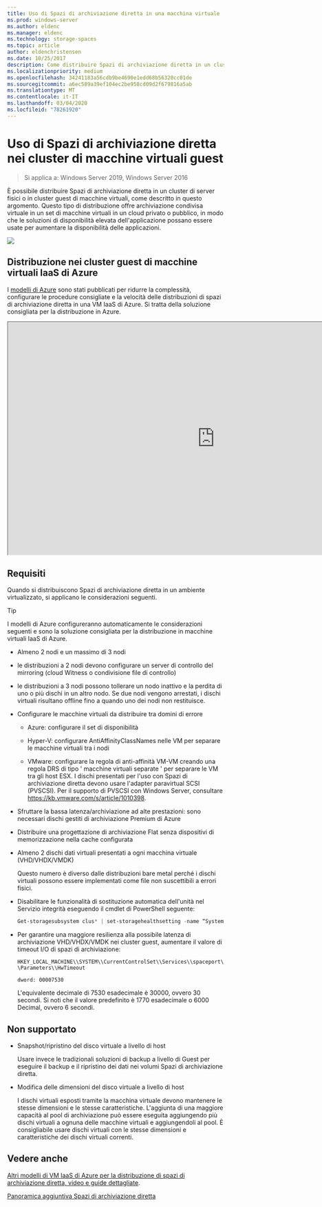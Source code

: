 ```yaml
---
title: Uso di Spazi di archiviazione diretta in una macchina virtuale
ms.prod: windows-server
ms.author: eldenc
ms.manager: eldenc
ms.technology: storage-spaces
ms.topic: article
author: eldenchristensen
ms.date: 10/25/2017
description: Come distribuire Spazi di archiviazione diretta in un cluster guest di macchine virtuali, ad esempio in Microsoft Azure.
ms.localizationpriority: medium
ms.openlocfilehash: 34241183a56cdb9be4690e1edd68b56320cc01de
ms.sourcegitcommit: a6ec589a39ef104ec2be958cd09d2f679816a5ab
ms.translationtype: MT
ms.contentlocale: it-IT
ms.lasthandoff: 03/04/2020
ms.locfileid: "78261920"
---
```

# <a name="using-storage-spaces-direct-in-guest-virtual-machine-clusters"></a>Uso di Spazi di archiviazione diretta nei cluster di macchine virtuali guest

> Si applica a: Windows Server 2019, Windows Server 2016

È possibile distribuire Spazi di archiviazione diretta in un cluster di server fisici o in cluster guest di macchine virtuali, come descritto in questo argomento. Questo tipo di distribuzione offre archiviazione condivisa virtuale in un set di macchine virtuali in un cloud privato o pubblico, in modo che le soluzioni di disponibilità elevata dell'applicazione possano essere usate per aumentare la disponibilità delle applicazioni.

![](media/storage-spaces-direct-in-vm/storage-spaces-direct-in-vm.png)

## <a name="deploying-in-azure-iaas-vm-guest-clusters"></a>Distribuzione nei cluster guest di macchine virtuali IaaS di Azure

I [modelli di Azure](https://github.com/robotechredmond/301-storage-spaces-direct-md) sono stati pubblicati per ridurre la complessità, configurare le procedure consigliate e la velocità delle distribuzioni di spazi di archiviazione diretta in una VM IaaS di Azure. Si tratta della soluzione consigliata per la distribuzione in Azure.

<iframe src="https://channel9.msdn.com/Series/Microsoft-Hybrid-Cloud-Best-Practices-for-IT-Pros/Step-by-Step-Deploy-Windows-Server-2016-Storage-Spaces-Direct-S2D-Cluster-in-Microsoft-Azure/player" width="960" height="540" allowfullscreen></iframe>

## <a name="requirements"></a>Requisiti

Quando si distribuiscono Spazi di archiviazione diretta in un ambiente virtualizzato, si applicano le considerazioni seguenti.

> [!TIP]
> I modelli di Azure configureranno automaticamente le considerazioni seguenti e sono la soluzione consigliata per la distribuzione in macchine virtuali IaaS di Azure.

-   Almeno 2 nodi e un massimo di 3 nodi

-   le distribuzioni a 2 nodi devono configurare un server di controllo del mirroring (cloud Witness o condivisione file di controllo)

-   le distribuzioni a 3 nodi possono tollerare un nodo inattivo e la perdita di uno o più dischi in un altro nodo.  Se due nodi vengono arrestati, i dischi virtuali risultano offline fino a quando uno dei nodi non restituisce.  

-   Configurare le macchine virtuali da distribuire tra domini di errore

    -   Azure: configurare il set di disponibilità

    -   Hyper-V: configurare AntiAffinityClassNames nelle VM per separare le macchine virtuali tra i nodi

    -   VMware: configurare la regola di anti-affinità VM-VM creando una regola DRS di tipo ' macchine virtuali separate ' per separare le VM tra gli host ESX. I dischi presentati per l'uso con Spazi di archiviazione diretta devono usare l'adapter paravirtual SCSI (PVSCSI). Per il supporto di PVSCSI con Windows Server, consultare https://kb.vmware.com/s/article/1010398.

-   Sfruttare la bassa latenza/archiviazione ad alte prestazioni: sono necessari dischi gestiti di archiviazione Premium di Azure

-   Distribuire una progettazione di archiviazione Flat senza dispositivi di memorizzazione nella cache configurata

-   Almeno 2 dischi dati virtuali presentati a ogni macchina virtuale (VHD/VHDX/VMDK)

    Questo numero è diverso dalle distribuzioni bare metal perché i dischi virtuali possono essere implementati come file non suscettibili a errori fisici.

-   Disabilitare le funzionalità di sostituzione automatica dell'unità nel Servizio integrità eseguendo il cmdlet di PowerShell seguente:

    ```powershell
    Get-storagesubsystem clus* | set-storagehealthsetting -name “System.Storage.PhysicalDisk.AutoReplace.Enabled” -value “False”
    ```

-   Per garantire una maggiore resilienza alla possibile latenza di archiviazione VHD/VHDX/VMDK nei cluster guest, aumentare il valore di timeout I/O di spazi di archiviazione:

    `HKEY_LOCAL_MACHINE\\SYSTEM\\CurrentControlSet\\Services\\spaceport\\Parameters\\HwTimeout`

    `dword: 00007530`

    L'equivalente decimale di 7530 esadecimale è 30000, ovvero 30 secondi. Si noti che il valore predefinito è 1770 esadecimale o 6000 Decimal, ovvero 6 secondi.

## <a name="not-supported"></a>Non supportato

-   Snapshot/ripristino del disco virtuale a livello di host

    Usare invece le tradizionali soluzioni di backup a livello di Guest per eseguire il backup e il ripristino dei dati nei volumi Spazi di archiviazione diretta.

-   Modifica delle dimensioni del disco virtuale a livello di host

    I dischi virtuali esposti tramite la macchina virtuale devono mantenere le stesse dimensioni e le stesse caratteristiche. L'aggiunta di una maggiore capacità al pool di archiviazione può essere eseguita aggiungendo più dischi virtuali a ognuna delle macchine virtuali e aggiungendoli al pool. È consigliabile usare dischi virtuali con le stesse dimensioni e caratteristiche dei dischi virtuali correnti.

## <a name="see-also"></a>Vedere anche

[Altri modelli di VM IaaS di Azure per la distribuzione di spazi di archiviazione diretta, video e guide dettagliate](https://techcommunity.microsoft.com/t5/Failover-Clustering/Deploying-IaaS-VM-Guest-Clusters-in-Microsoft-Azure/ba-p/372126).

[Panoramica aggiuntiva Spazi di archiviazione diretta](https://docs.microsoft.com/windows-server/storage/storage-spaces/storage-spaces-direct-overview)
